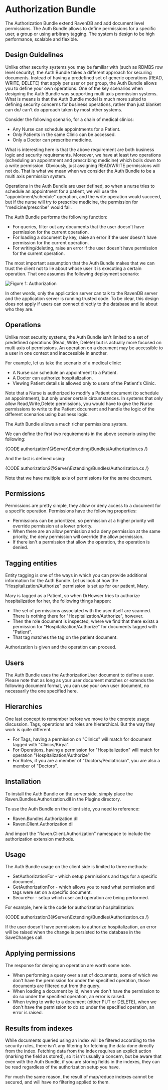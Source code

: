 # Authorization Bundle

The Authorization Bundle extend RavenDB and add document level permissions. The Auth Bundle allows to define permissions for a specific user, a group or using arbitrary tagging. The system is design to be high performance, scalable and flexible. 

## Design Guidelines

Unlike other security systems you may be familiar with (such as RDMBS row level security), the Auth Bundle takes a different approach for securing documents. Instead of having a predefined set of generic operations (READ, WRITE, DELETE) that apply per user or per group, the Auth Bundle allows you to define your own operations. One of the key scenarios when designing the Auth Bundle was supporting multi axis permission systems. What is means is that the Auth Bundle model is much more suited to defining security concerns for business operations, rather than just blanket can do/ can't do approach taken by most other systems.

Consider the following scenario, for a chain of medical clinics:

* Any Nurse can schedule appointments for a Patient.
* Only Patients in the same Clinic can be accessed.
* Only a Doctor can prescribe medicine.

What is interesting here is that the above requirement are both business logic and security requirements. Moreover, we have at least two operations (scheduling an appointment and prescribing medicine) which boils down to a write permission. Obviously, just assigning READ/WRITE permissions will not do. That is what we mean when we consider the Auth Bundle to be a multi axis permission system.

Operations in the Auth Bundle are user defined, so when a nurse tries to schedule an appointment for a patient, we will use the "appointment/schedule" operation, and the write operation would succeed, but if the nurse will try to prescribe medicine, the permission for "medicine/prescribe" would fail.

The Auth Bundle performs the following function:

* For queries, filter out any documents that the user doesn't have permission for the current operation.
* For loading a document by key, raise an error if the user doesn't have permission for the current operation.
* For writing/deleting, raise an error if the user doesn't have permission for the current operation.

The most important assumption that the Auth Bundle makes that we can trust the client not to lie about whose user it is executing a certain operation. That one assumes the following deployment scenario:

![Figure 1: Authorization](images\authorization_docs.png)

In other words, only the application server can talk to the RavenDB server and the application server is running trusted code. To be clear, this design does not apply if users can connect directly to the database and lie about who they are. 

## Operations

Unlike most security systems, the Auth Bundle isn't limited to a set of predefined operations (Read, Write, Delete) but is actually more focused on multi axis of permissions. An operation on a document may be accessible to a user in one context and inaccessible in another.

For example, let us take the scenario of a medical clinic:

* A Nurse can schedule an appointment to a Patient.
* A Doctor can authorize hospitalization.
* Viewing Patient details is allowed only to users of the Patient's Clinic.

Note that a Nurse is authorized to modify a Patient document (to schedule an appointment), but only under certain circumstances. In systems that only allow Read,Write,Delete permissions, you would have to give the Nurse permissions to write to the Patient document and handle the logic of the different scenarios using business logic.

The Auth Bundle allows a much richer permissions system.

We can define the first two requirements in the above scenario using the following:

{CODE authorization1@Server\Extending\Bundles\Authorization.cs /}

And the last is defined using:

{CODE authorization2@Server\Extending\Bundles\Authorization.cs /}

Note that we have multiple axis of permissions for the same document.

## Permissions

Permissions are pretty simple, they allow or deny access to a document for a specific operation. Permissions have the following properties:

* Permissions can be prioritized, so permission at a higher priority will override permission at a lower priority.
* When there are an allow permission and a deny permission at the same priority, the deny permission will override the allow permission.
* If there isn't a permission that allow the operation, the operation is denied.

## Tagging entities
Entity tagging is one of the ways in which you can provide additional information for the Auth Bundle. Let us look at how the "Hospitalization/Authorize" permission is set up for our patient, Mary.

Mary is tagged as a Patient, so when DrHowser tries to authorize hospitalization for her, the following things happen:

* The set of permissions associated with the user itself are scanned. There is nothing there for "Hospitalization/Authorize", however.
* Then the role document is inspected, where we find that there exists a permission for "Hospitalization/Authorize" for documents tagged with "Patient".
* That tag matches the tag on the patient document.

Authorization is given and the operation can proceed.

## Users

The Auth Bundle uses the AuthorizationUser document to define a user. Please note that as long as your user document matches or extends the following document format, you can use your own user document, no necessarily the one specified here. 

## Hierarchies

One last concept to remember before we move to the concrete usage discussion. Tags, operations and roles are hierarchical. But the way they work is quite different.

* For Tags, having a permission on "Clinics" will match for document tagged with "Clinics/Kirya".
* For Operations, having a permission for "Hospitalization" will match for operation "Hospitalization/Authorize"
* For Roles, if you are a member of "Doctors/Pediatrician", you are also a member of "Doctors".

## Installation
To install the Auth Bundle on the server side, simply place the Raven.Bundles.Authorization.dll in the Plugins directory.

To use the Auth Bundle on the client side, you need to reference:

* Raven.Bundles.Authorization.dll
* Raven.Client.Authorization.dll

And import the "Raven.Client.Authorization" namespace to include the authorization extension methods.

## Usage
The Auth Bundle usage on the client side is limited to three methods:

* SetAuthorizationFor - which setup permissions and tags for a specific document.
* GetAuthorizationFor - which allows you to read what permission and tags were set on a specific document.
* SecureFor - setup which user and operation are being performed.

For example, here is the code for authorization hospitalization:

{CODE authorization3@Server\Extending\Bundles\Authorization.cs /}

If the user doesn't have permissions to authorize hospitalization, an error will be raised when the change is persisted to the database in the SaveChanges call.

## Applying permissions
The response for denying an operation are worth some note.

* When performing a query over a set of documents, some of which we don't have the permission for under the specified operation, those documents are filtered out from the query.
* When loading a document by id, when we don't have the permission to do so under the specified operation, an error is raised.
* When trying to write to a document (either PUT or DELETE), when we don't have the permission to do so under the specified operation, an error is raised.

## Results from indexes
While documents queried using an index will be filtered according to the security rules, there isn't any filtering for fetching the data done directly from the index. Fetching data from the index requires an explicit action (marking the field as stored), so it isn't usually a concern, but be aware that even with the Auth Bundle, if you are storing fields in the indexes, they can be read regardless of the authorization setup you have.

For much the same reason, the result of map/reduce indexes cannot be secured, and will have no filtering applied to them.